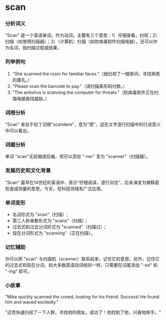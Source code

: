 # scan

### 分析词义

  

"Scan" 是一个英语单词，作为动词，主要有三个意思：1）仔细查看，扫视；2）扫描（如使用扫描器）；3）（计算机）扫描（如防病毒软件扫描电脑）。还可以作为名词，指扫描过程或结果。

  

### 列举例句

  

1.  "She scanned the room for familiar faces."（她扫视了一眼房间，寻找熟悉的面孔。）
2.  "Please scan the barcode to pay."（请扫描条形码付款。）
3.  "The antivirus is scanning the computer for threats."（防病毒软件正在扫描电脑查找威胁。）

  

### 词根分析

  

"Scan" 来自于拉丁词根"scandere"，意为"爬"，这在文字逐行扫描中的行进意义中可以看出。

  

### 词缀分析

  

单词 "scan"无前缀或后缀，但可以添加 "-ner" 变为 "scanner"（扫描器）。

  

### 发展历史和文化背景

  

"Scan" 最早在14世纪的英语中，表示“仔细阅读，逐行浏览”，后来演变为做精密检查或测量的意思，今天，在科技领域有广泛应用。

  

### 单词变形

  

*   名词形式为 "scan"（扫描）;
*   第三人称单数形式为 "scans"（扫描）；
*   过去式和过去分词形式为 "scanned"（扫描过）；
*   现在分词形式为 "scanning"（正在扫描）。

  

### 记忆辅助

  

你可以把 "scan" 与扫描机（scanner）联系起来，记住它的意思。另外，记住它的过去式和现在分词，和大多数英语动词规则一样，只需要在词尾添加 "-ed" 和 "-ing" 即可。

  

### 小故事

  

"Mike quickly scanned the crowd, looking for his friend. Success! He found him and waved excitedly."

  

"迈克快速扫视了一下人群，寻找他的朋友。成功了！他找到了他，兴奋地挥手。"
